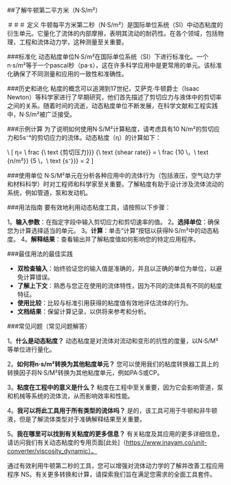 ##了解牛顿第二平方米（N·S/m²）

＃＃＃ 定义
牛顿每平方米第二秒（N·S/m²）是国际单位系统（SI）中动态粘度的衍生单元。它量化了流体的内部摩擦，表明其流动的耐药性。在各个领域，包括物理，工程和流体动力学，这种测量至关重要。

###标准化
动态粘度单位N·S/m²在国际单位系统（SI）下进行标准化。一个n·s/m²等于一个pascal秒（pa·s），这在许多科学应用中是更常用的单元。该标准化确保了不同测量和应用的一致性和准确性。

###历史和进化
粘度的概念可以追溯到17世纪，艾萨克·牛顿爵士（Isaac Newton）等科学家进行了早期研究，他们首先描述了剪切应力与液体中的剪切率之间的关系。随着时间的流逝，动态粘度单位不断发展，在科学文献和工程实践中，N·S/m²被广泛接受。

###示例计算
为了说明如何使用N·S/M²计算粘度，请考虑具有10 N/m²的剪切应力和5s⁻°的剪切应力的流体。动态粘度（η）的计算如下：

\ [
η= \ frac {\ text {剪切压力}}} {\ text {shear rate}} = \ frac {10 \，\ text {n/m²}} {5 \，\ text {s⁻}}} = 2
\]

###使用单位
N·S/M²单元在分析各种应用中的流体行为（包括液压，空气动力学和材料科学）时对工程师和科学家至关重要。了解粘度有助于设计涉及流体流动的系统，例如管道，泵和发动机。

###用法指南
要有效地利用动态粘度工具，请按照以下步骤：

1。**输入参数**：在指定字段中输入剪切应力和剪切速率的值。
2。**选择单位**：确保您为计算选择适当的单元。
3。**计算**：单击“计算”按钮以获得N·S/m²中的动态粘度。
4。**解释结果**：查看输出并了解粘度值如何影响您的特定应用程序。

###最佳用法的最佳实践
-  **双检查输入**：始终验证您的输入值是准确的，并且以正确的单位为单位，以避免计算错误。
-  **了解上下文**：熟悉与您正在使用的流体特性，因为不同的流体具有不同的粘度特征。
-  **使用比较**：比较与标准引用获得的粘度值有效地评估流体的行为。
-  **文档结果**：保留计算记录，以供将来参考和分析。

###常见问题（常见问题解答）

1。**什么是动态粘度？**
动态粘度是对流体对流动和变形的抗性的度量，以N·S/M²等单位进行量化。

2。**如何将n·s/m²转换为其他粘度单元？**
您可以使用我们的粘度转换器工具上的转换因子将N·S/M²转换为其他粘度单元，例如PA·S或CP。

3。**粘度在工程中的意义是什么？**
粘度在工程中至关重要，因为它会影响管道，泵和机械等系统的流体流，从而影响效率和性能。

4。**我可以将此工具用于所有类型的流体吗？**
是的，该工具可用于牛顿和非牛顿液，但是了解流体类型对于准确解释结果至关重要。

5。**我在哪里可以找到有关粘度的更多信息？**
有关粘度及其应用的更多详细信息，请访问我们有关动态粘度的专用页面[此处]（https://www.inayam.co/unit-converter/viscosity_dynamic）。

通过有效利用牛顿第二秒的工具，您可以增强对流体动力学的了解并改善工程应用程序 NS。有关更多转换和计算，请探索我们旨在满足您需求的全面工具套件。